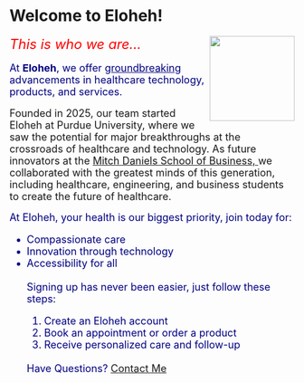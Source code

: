 <html>
<head>

</head>
<body>
<h1>Welcome to Eloheh!</h1>
<img src="https://upload.wikimedia.org/wikipedia/commons/5/57/Caduceus.svg" width = "150" align = "right" />
<font color = "red" size = "5"><i> This is who we are...</i></font>
<br>
<br>
<font color = "#000080" size = "4"> At <b>Eloheh</b>, we offer <u>groundbreaking</u> advancements in healthcare technology, products, and services. </font>
<br>
<br>
<font size = "4"> Founded in 2025, our team started Eloheh at Purdue University, where we saw the potential for major breakthroughs at the crossroads of healthcare and technology. As future innovators at the <a href = "https://business.purdue.edu/" target = "_blank"> Mitch Daniels School of Business, </a> we collaborated with the greatest minds of this generation, including healthcare, engineering, and business students to create the future of healthcare. </font>
<font size = "2"> 
<br>
<br>
<font color = "#000080" size = "4">At Eloheh, your health is our biggest priority, join today for:
  <ul>
  <li>Compassionate care</li>
  <li>Innovation through technology</li>
  <li>Accessibility for all</li>
<br><font color = "#000080" size = "4"> Signing up has never been easier, just follow these steps:
<ol>
  <li>Create an Eloheh account</li>
  <li>Book an appointment or order a product</li>
  <li>Receive personalized care and follow-up</li>
</ol>
<br>
Have Questions? <a href = "mailto: harpe151@purdue.edu"> Contact Me </a></font>



</body>












  
</html>
